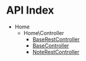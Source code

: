 API Index
=========

* Home
    * Home\Controller
        * [BaseRestController](Home-Controller-BaseRestController.md)
        * [BaseController](Home-Controller-BaseController.md)
        * [NoteRestController](Home-Controller-NoteRestController.md)

